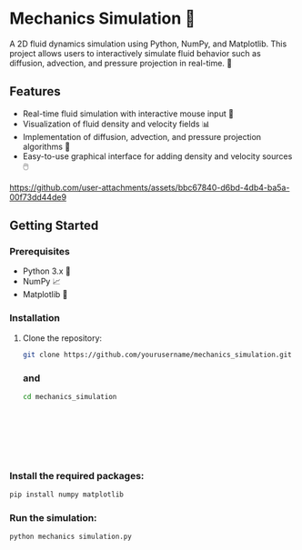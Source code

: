 # Mechanics Simulation 🌊

A 2D fluid dynamics simulation using Python, NumPy, and Matplotlib. This project allows users to interactively simulate fluid behavior such as diffusion, advection, and pressure projection in real-time. 🚀

## Features
- Real-time fluid simulation with interactive mouse input 🎨
- Visualization of fluid density and velocity fields 📊
- Implementation of diffusion, advection, and pressure projection algorithms 🧪
- Easy-to-use graphical interface for adding density and velocity sources 🖱️

https://github.com/user-attachments/assets/bbc67840-d6bd-4db4-ba5a-00f73dd44de9

## Getting Started

### Prerequisites
- Python 3.x 🐍
- NumPy 📈
- Matplotlib 🎨

### Installation
1. Clone the repository:
   ```bash
   git clone https://github.com/yourusername/mechanics_simulation.git
   ```
   ### and
   ```bash
   cd mechanics_simulation









### Install the required packages:
```bash
pip install numpy matplotlib

```
### Run the simulation:
```bash
python mechanics simulation.py

